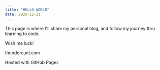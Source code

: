 ```yaml
---
title: "HELLO-WORLD"
date: 2020-12-21
---
```


This page is where I'll share my personal blog, and follow my journey thru learning to code.</p>

Wish me luck!

thundercunt.com

Hosted with GitHub Pages
